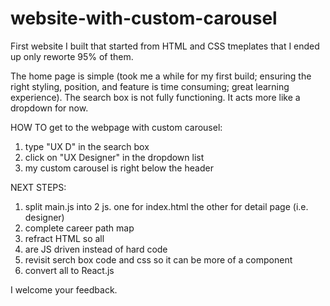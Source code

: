 # website-with-custom-carousel

First website I built that started from HTML and CSS tmeplates that I ended up only reworte 95% of them.

The home page is simple (took me a while for my first build; ensuring the right styling, position, and feature is time consuming; great learning experience).  The search box is not fully functioning.  It acts more like a dropdown for now.

HOW TO get to the webpage with custom carousel:
1) type "UX D" in the search box
2) click on "UX Designer" in the dropdown list
3) my custom carousel is right below the header

NEXT STEPS:
1) split main.js into 2 js.  one for index.html the other for detail page (i.e. designer)
2) complete career path map
3) refract HTML so all <li> are JS driven instead of hard code
4) revisit serch box code and css so it can be more of a component
5) convert all to React.js
  
I welcome your feedback.
